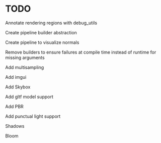 # TODO

Annotate rendering regions with debug_utils

Create pipeline builder abstraction

Create pipeline to visualize normals

Remove builders to ensure failures at compile time instead of runtime for missing arguments

Add multisampling

Add imgui

Add Skybox

Add gltf model support

Add PBR

Add punctual light support

Shadows

Bloom